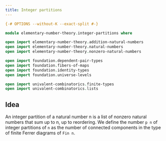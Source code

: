 ```yaml
---
title: Integer partitions
---
```


```agda
{-# OPTIONS --without-K --exact-split #-}

module elementary-number-theory.integer-partitions where

open import elementary-number-theory.addition-natural-numbers
open import elementary-number-theory.natural-numbers
open import elementary-number-theory.nonzero-natural-numbers

open import foundation.dependent-pair-types
open import foundation.fibers-of-maps
open import foundation.identity-types
open import foundation.universe-levels

open import univalent-combinatorics.finite-types
open import univalent-combinatorics.lists
```

## Idea

An integer partition of a natural number n is a list of nonzero natural numbers that sum up to n, up to reordering. We define the number `p n` of integer partitions of `n` as the number of connected components in the type of finite Ferrer diagrams of `Fin n`.
